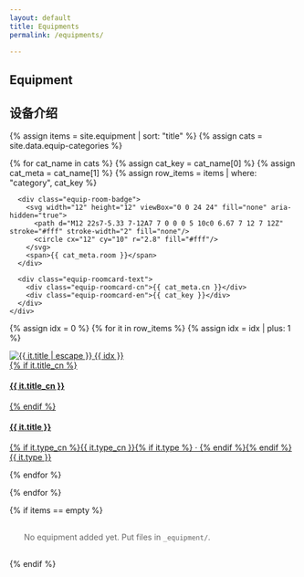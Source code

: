 ```yaml
---
layout: default
title: Equipments
permalink: /equipments/

---
```


<!-- Hero -->
<section class="equip-hero">
  <h1 class="equip-ghost">Equipment</h1>
  <h2 class="equip-title">设备介绍</h2>
</section>

{% assign items = site.equipment | sort: "title" %}
{% assign cats = site.data.equip-categories %}

{% for cat_name in cats %}
  {% assign cat_key = cat_name[0] %}
  {% assign cat_meta = cat_name[1] %}
  {% assign row_items = items | where: "category", cat_key %}

  <section class="equip-row">
  <!-- BLUE ROOM TILE (first cell of the row) -->
  <div class="equip-roomcard">
    <div class="equip-roomcard-media"
         {% if cat_meta.bg %}style="background-image:url('{{ cat_meta.bg | relative_url }}')" {% endif %}>
      <div class="equip-roomcard-tint"></div>

      <div class="equip-room-badge">
        <svg width="12" height="12" viewBox="0 0 24 24" fill="none" aria-hidden="true">
          <path d="M12 22s7-5.33 7-12A7 7 0 0 0 5 10c0 6.67 7 12 7 12Z" stroke="#fff" stroke-width="2" fill="none"/>
          <circle cx="12" cy="10" r="2.8" fill="#fff"/>
        </svg>
        <span>{{ cat_meta.room }}</span>
      </div>

      <div class="equip-roomcard-text">
        <div class="equip-roomcard-cn">{{ cat_meta.cn }}</div>
        <div class="equip-roomcard-en">{{ cat_key }}</div>
      </div>
    </div>
  </div>

  <!-- EQUIPMENT CARDS (numbered 1,2,3,...) -->
{% assign idx = 0 %}
{% for it in row_items %}
  {% assign idx = idx | plus: 1 %}
  <a class="equip-card equip-card--numbered" href="{{ it.url | relative_url }}">
    <div class="equip-media">
      <img src="{{ it.thumb | relative_url }}" alt="{{ it.title | escape }}">
      <span class="equip-number">{{ idx }}</span>
    </div>
    <div class="equip-meta">
      {% if it.title_cn %}<h4 class="equip-name-cn">{{ it.title_cn }}</h4>{% endif %}
      <h4 class="equip-name">{{ it.title }}</h4>
      <p class="equip-sub">
        {% if it.type_cn %}{{ it.type_cn }}{% if it.type %} · {% endif %}{% endif %}
        {{ it.type }}
      </p>
    </div>
  </a>
{% endfor %}
</section>

{% endfor %}

{% if items == empty %}
  <p style="padding:1rem 5%;color:#666">No equipment added yet. Put files in <code>_equipment/</code>.</p>
{% endif %}
